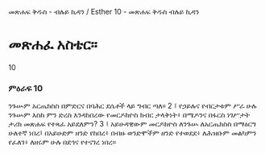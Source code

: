 ﻿
መጽሐፍ ቅዱስ - ብሉይ ኪዳን / Esther 10 - መጽሐፍ ቅዱስ ብሉይ ኪዳን
# መጽሐፈ አስቴር።
10
### ምዕራፍ 10
ንጉሡም አርጤክስስ በምድርና በባሕር ደሴቶች ላይ ግብር ጣለ።
2 ፤ የኃይሉና የብርታቱም ሥራ ሁሉ ንጉሡም እስከ ምን ድረስ እንዳከበረው የመርዶክዮስ ክብር ታላቅነት፥ በሜዶንና በፋርስ ነገሥታት ታሪክ መጽሐፍ የተጻፈ አይደለምን?
3 ፤ አይሁዳዊውም መርዶክዮስ ለንጉሡ ለአርጤክስስ በማዕርግ ሁለተኛ ነበረ፤ በአይሁድም ዘንድ የከበረ፥ በብዙ ወንድሞችም ዘንድ የተወደደ፥ ለሕዝቡም መልካምን የፈለገ፥ ለዘሩም ሁሉ በደኅና የተናገረ ነበረ።
